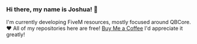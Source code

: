 ### Hi there, my name is Joshua! 👋
I'm currently developing FiveM resources, mostly focused around QBCore. :heart: All of my repositories here are free! 
[Buy Me a Coffee](https://www.buymeacoffee.com/whelanmjoshua) I'd appreciate it greatly!
